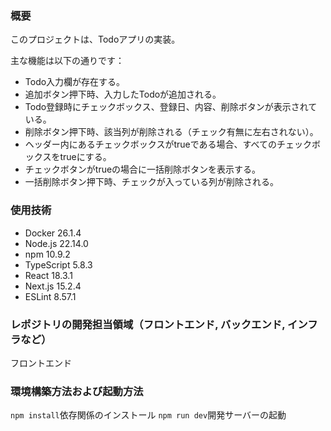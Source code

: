 ### 概要
このプロジェクトは、Todoアプリの実装。

主な機能は以下の通りです：

- Todo入力欄が存在する。
- 追加ボタン押下時、入力したTodoが追加される。
- Todo登録時にチェックボックス、登録日、内容、削除ボタンが表示されている。
- 削除ボタン押下時、該当列が削除される（チェック有無に左右されない）。
- ヘッダー内にあるチェックボックスがtrueである場合、すべてのチェックボックスをtrueにする。
- チェックボタンがtrueの場合に一括削除ボタンを表示する。
- 一括削除ボタン押下時、チェックが入っている列が削除される。


### 使用技術

- Docker 26.1.4
- Node.js 22.14.0
- npm 10.9.2
- TypeScript 5.8.3
- React 18.3.1
- Next.js 15.2.4
- ESLint 8.57.1

### レポジトリの開発担当領域（フロントエンド, バックエンド, インフラなど）

フロントエンド

### 環境構築方法および起動方法
`npm install`依存関係のインストール
`npm run dev`開発サーバーの起動